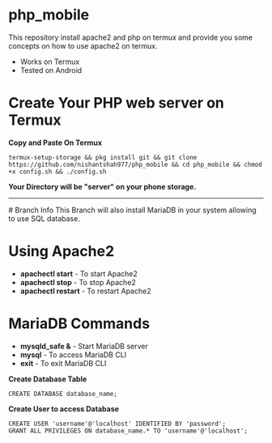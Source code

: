 # php_mobile
This repository install apache2 and php on termux and provide you some concepts on how to use apache2 on termux.

* Works on Termux
* Tested on Android 
# Create Your PHP web server on Termux 

**Copy and Paste On Termux**

```
termux-setup-storage && pkg install git && git clone https://github.com/nishantshah977/php_mobile && cd php_mobile && chmod +x config.sh && ./config.sh
```

**Your Directory will be "server" on your phone storage.**
<hr>
# Branch Info
This Branch will also install MariaDB in your system allowing to use SQL database.

# Using Apache2
* **apachectl start** - To start Apache2
* **apachectl stop** - To stop Apache2
* **apachectl restart** - To restart Apache2

# MariaDB Commands
* **mysqld_safe &** - Start MariaDB server
* **mysql** - To access MariaDB CLI
* **exit** - To exit MariaDB CLI

**Create Database Table**
```
CREATE DATABASE database_name;
```

**Create User to access Database**
```
CREATE USER 'username'@'localhost' IDENTIFIED BY 'password';
GRANT ALL PRIVILEGES ON database_name.* TO 'username'@'localhost';
```
